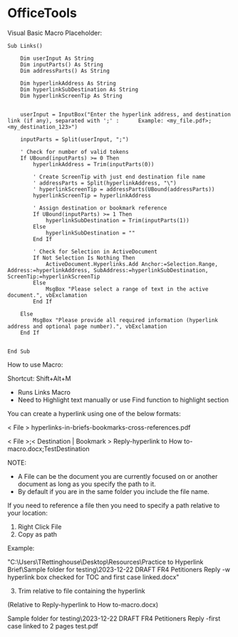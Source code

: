 # OfficeTools

Visual Basic Macro Placeholder:
~~~
Sub Links()

    Dim userInput As String
    Dim inputParts() As String
    Dim addressParts() As String
    
    Dim hyperlinkAddress As String
    Dim hyperlinkSubDestination As String
    Dim hyperlinkScreenTip As String
    
    
    userInput = InputBox("Enter the hyperlink address, and destination link (if any), separated with ';' :      Example: <my_file.pdf>;<my_destination_123>")
    
    inputParts = Split(userInput, ";")
    
    ' Check for number of valid tokens
    If UBound(inputParts) >= 0 Then
        hyperlinkAddress = Trim(inputParts(0))
        
        ' Create ScreenTip with just end destination file name
        ' addressParts = Split(hyperlinkAddress, "\")
        ' hyperlinkScreenTip = addressParts(UBound(addressParts))
        hyperlinkScreenTip = hyperlinkAddress
        
        ' Assign destination or bookmark reference
        If UBound(inputParts) >= 1 Then
            hyperlinkSubDestination = Trim(inputParts(1))
        Else
            hyperlinkSubDestination = ""
        End If

        ' Check for Selection in ActiveDocument
        If Not Selection Is Nothing Then
            ActiveDocument.Hyperlinks.Add Anchor:=Selection.Range, Address:=hyperlinkAddress, SubAddress:=hyperlinkSubDestination, ScreenTip:=hyperlinkScreenTip
        Else
            MsgBox "Please select a range of text in the active document.", vbExclamation
        End If
    
    Else
        MsgBox "Please provide all required information (hyperlink address and optional page number).", vbExclamation
    End If
    
    
End Sub
~~~


How to use Macro:


Shortcut: Shift+Alt+M
- Runs Links Macro
- Need to Highlight text manually or use Find function to highlight section


You can create a hyperlink using one of the below formats:

< File >
hyperlinks-in-briefs-bookmarks-cross-references.pdf

< File >;< Destination | Bookmark >
Reply-hyperlink to How to-macro.docx;TestDestination


NOTE:
- A File can be the document you are currently focused on or another document as long as you specify the path to it. 
- By default if you are in the same folder you include the file name.


If you need to reference a file then you need to specify a path relative to your location:

1. Right Click File
2. Copy as path

Example:

"C:\Users\TRettinghouse\Desktop\Resources\Practice to Hyperlink Brief\Sample folder for testing\2023-12-22 DRAFT FR4 Petitioners Reply -w hyperlink box checked for TOC and first case linked.docx"

3. Trim relative to file containing the hyperlink

(Relative to Reply-hyperlink to How to-macro.docx)

Sample folder for testing\2023-12-22 DRAFT FR4 Petitioners Reply -first case linked to 2 pages test.pdf

